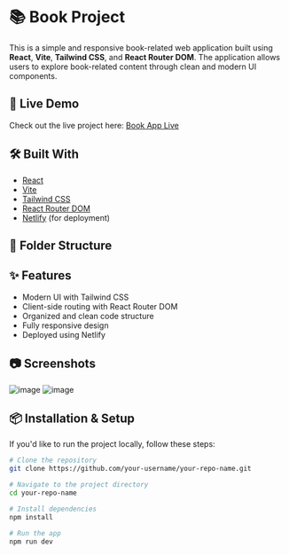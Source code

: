 # 📚 Book Project

This is a simple and responsive book-related web application built using **React**, **Vite**, **Tailwind CSS**, and **React Router DOM**. The application allows users to explore book-related content through clean and modern UI components.

## 🚀 Live Demo

Check out the live project here: [Book App Live](https://glittery-horse-771d04.netlify.app/)

## 🛠️ Built With

- [React](https://reactjs.org/)
- [Vite](https://vitejs.dev/)
- [Tailwind CSS](https://tailwindcss.com/)
- [React Router DOM](https://reactrouter.com/en/main)
- [Netlify](https://www.netlify.com/) (for deployment)

## 📁 Folder Structure


## ✨ Features

- Modern UI with Tailwind CSS
- Client-side routing with React Router DOM
- Organized and clean code structure
- Fully responsive design
- Deployed using Netlify

## 📷 Screenshots

![image](https://github.com/user-attachments/assets/6f693d9a-60f8-4d81-882d-427eb1f56351)
![image](https://github.com/user-attachments/assets/80acb3d7-4718-4efd-91d0-53deccd4a9fc)




## 📦 Installation & Setup

If you'd like to run the project locally, follow these steps:

```bash
# Clone the repository
git clone https://github.com/your-username/your-repo-name.git

# Navigate to the project directory
cd your-repo-name

# Install dependencies
npm install

# Run the app
npm run dev
